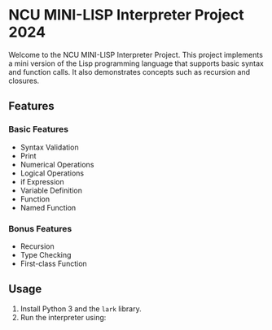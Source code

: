 # NCU MINI-LISP Interpreter Project 2024

Welcome to the NCU MINI-LISP Interpreter Project. This project implements a mini version of the Lisp programming language that supports basic syntax and function calls. It also demonstrates concepts such as recursion and closures.

## Features

### Basic Features
- Syntax Validation
- Print
- Numerical Operations
- Logical Operations
- if Expression
- Variable Definition
- Function
- Named Function

### Bonus Features
- Recursion
- Type Checking
- First-class Function

## Usage

1. Install Python 3 and the `lark` library.
2. Run the interpreter using:
